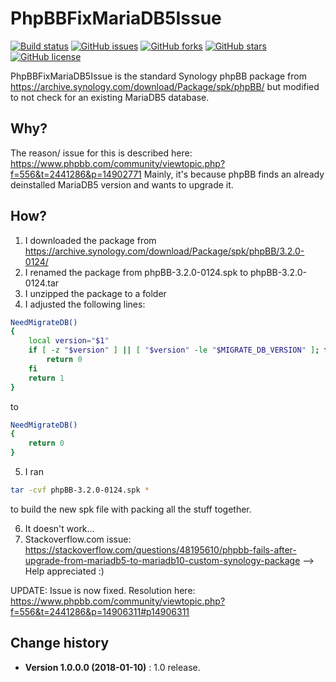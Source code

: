 # PhpBBFixMariaDB5Issue

[![Build status](https://ci.appveyor.com/api/projects/status/2eyyigxnfl79ur0t?svg=true)](https://ci.appveyor.com/project/SeppPenner/phpbbfixmariadb5issue)
[![GitHub issues](https://img.shields.io/github/issues/SeppPenner/PhpBBFixMariaDB5Issue.svg)](https://github.com/SeppPenner/PhpBBFixMariaDB5Issue/issues)
[![GitHub forks](https://img.shields.io/github/forks/SeppPenner/PhpBBFixMariaDB5Issue.svg)](https://github.com/SeppPenner/PhpBBFixMariaDB5Issue/network)
[![GitHub stars](https://img.shields.io/github/stars/SeppPenner/PhpBBFixMariaDB5Issue.svg)](https://github.com/SeppPenner/PhpBBFixMariaDB5Issue/stargazers)
[![GitHub license](https://img.shields.io/badge/license-AGPL-blue.svg)](https://raw.githubusercontent.com/SeppPenner/PhpBBFixMariaDB5Issue/master/License.txt)

PhpBBFixMariaDB5Issue is the standard Synology phpBB package from https://archive.synology.com/download/Package/spk/phpBB/ but modified to not check for an existing MariaDB5 database.

## Why?
The reason/ issue for this is described here: https://www.phpbb.com/community/viewtopic.php?f=556&t=2441286&p=14902771
Mainly, it's because phpBB finds an already deinstalled MariaDB5 version and wants to upgrade it.

## How?
1. I downloaded the package from https://archive.synology.com/download/Package/spk/phpBB/3.2.0-0124/
2. I renamed the package from phpBB-3.2.0-0124.spk to phpBB-3.2.0-0124.tar
3. I unzipped the package to a folder
4. I adjusted the following lines:

```bash
NeedMigrateDB()
{
	local version="$1"
	if [ -z "$version" ] || [ "$version" -le "$MIGRATE_DB_VERSION" ]; then
		return 0
	fi
	return 1
}
```

to 

```bash
NeedMigrateDB()
{
	return 0
}
```

5. I ran 
```bash
tar -cvf phpBB-3.2.0-0124.spk *
```
to build the new spk file with packing all the stuff together.

6. It doesn't work...
7. Stackoverflow.com issue: https://stackoverflow.com/questions/48195610/phpbb-fails-after-upgrade-from-mariadb5-to-mariadb10-custom-synology-package --> Help appreciated :)

UPDATE:
Issue is now fixed. Resolution here: https://www.phpbb.com/community/viewtopic.php?f=556&t=2441286&p=14906311#p14906311

Change history
--------------
* **Version 1.0.0.0 (2018-01-10)** : 1.0 release.
